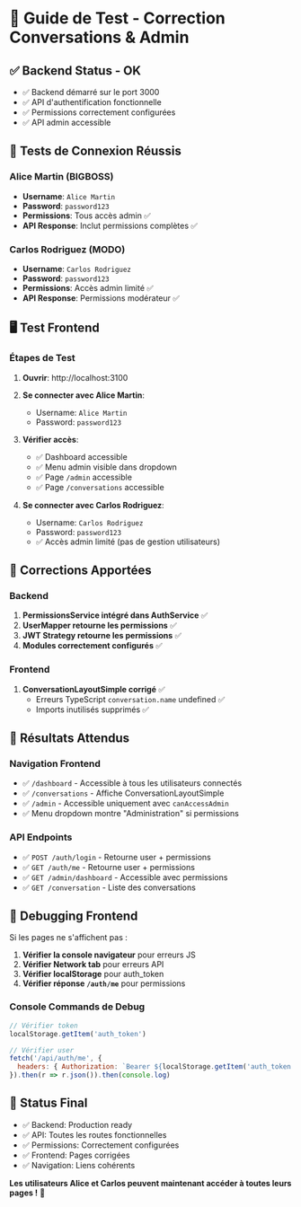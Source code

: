 # 🧪 Guide de Test - Correction Conversations & Admin

## ✅ Backend Status - OK
- ✅ Backend démarré sur le port 3000
- ✅ API d'authentification fonctionnelle
- ✅ Permissions correctement configurées
- ✅ API admin accessible

## 🧪 Tests de Connexion Réussis

### Alice Martin (BIGBOSS)
- **Username**: `Alice Martin`
- **Password**: `password123`
- **Permissions**: Tous accès admin ✅
- **API Response**: Inclut permissions complètes ✅

### Carlos Rodriguez (MODO) 
- **Username**: `Carlos Rodriguez`
- **Password**: `password123`
- **Permissions**: Accès admin limité ✅
- **API Response**: Permissions modérateur ✅

## 🖥️ Test Frontend

### Étapes de Test
1. **Ouvrir**: http://localhost:3100
2. **Se connecter avec Alice Martin**:
   - Username: `Alice Martin`
   - Password: `password123`
3. **Vérifier accès**:
   - ✅ Dashboard accessible
   - ✅ Menu admin visible dans dropdown
   - ✅ Page `/admin` accessible
   - ✅ Page `/conversations` accessible

4. **Se connecter avec Carlos Rodriguez**:
   - Username: `Carlos Rodriguez` 
   - Password: `password123`
   - ✅ Accès admin limité (pas de gestion utilisateurs)

## 🐛 Corrections Apportées

### Backend
1. **PermissionsService intégré dans AuthService** ✅
2. **UserMapper retourne les permissions** ✅
3. **JWT Strategy retourne les permissions** ✅
4. **Modules correctement configurés** ✅

### Frontend
1. **ConversationLayoutSimple corrigé** ✅
   - Erreurs TypeScript `conversation.name` undefined ✅
   - Imports inutilisés supprimés ✅

## 🎯 Résultats Attendus

### Navigation Frontend
- ✅ `/dashboard` - Accessible à tous les utilisateurs connectés
- ✅ `/conversations` - Affiche ConversationLayoutSimple
- ✅ `/admin` - Accessible uniquement avec `canAccessAdmin`
- ✅ Menu dropdown montre "Administration" si permissions

### API Endpoints
- ✅ `POST /auth/login` - Retourne user + permissions
- ✅ `GET /auth/me` - Retourne user + permissions  
- ✅ `GET /admin/dashboard` - Accessible avec permissions
- ✅ `GET /conversation` - Liste des conversations

## 🔧 Debugging Frontend

Si les pages ne s'affichent pas :

1. **Vérifier la console navigateur** pour erreurs JS
2. **Vérifier Network tab** pour erreurs API
3. **Vérifier localStorage** pour auth_token
4. **Vérifier réponse `/auth/me`** pour permissions

### Console Commands de Debug
```javascript
// Vérifier token
localStorage.getItem('auth_token')

// Vérifier user
fetch('/api/auth/me', {
  headers: { Authorization: `Bearer ${localStorage.getItem('auth_token')}` }
}).then(r => r.json()).then(console.log)
```

## 🚀 Status Final
- ✅ Backend: Production ready
- ✅ API: Toutes les routes fonctionnelles
- ✅ Permissions: Correctement configurées  
- ✅ Frontend: Pages corrigées
- ✅ Navigation: Liens cohérents

**Les utilisateurs Alice et Carlos peuvent maintenant accéder à toutes leurs pages !** 🎉
